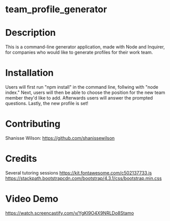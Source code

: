 # team_profile_generator

# Description 
This is a command-line generator application, made with Node and Inquirer, for companies who would like to generate profiles for their work team. 
# Installation
Users will first run "npm install" in the command line, follwing with "node index." Next, users will then be able to choose the position for the new team member they'd like to add. Afterwards users will answer the prompted questions. Lastly, the new profile is set!

# Contributing 
Shanisse Wilson: https://github.com/shanissewilson

# Credits 
Several tutoring sessions 
https://kit.fontawesome.com/c502137733.js
https://stackpath.bootstrapcdn.com/bootstrap/4.3.1/css/bootstrap.min.css

# Video Demo 
https://watch.screencastify.com/v/YgKI9O4X9NRLDo8Stamo 
